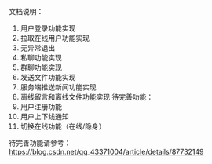 文档说明：
1. 用户登录功能实现
2. 拉取在线用户功能实现
3. 无异常退出
4. 私聊功能实现
5. 群聊功能实现
6. 发送文件功能实现
7. 服务端推送新闻功能实现
8. 离线留言和离线文件功能实现
待完善功能：
1. 用户注册功能
2. 用户上下线通知
3. 切换在线功能（在线/隐身）

待完善功能请参考：
https://blog.csdn.net/qq_43371004/article/details/87732149
